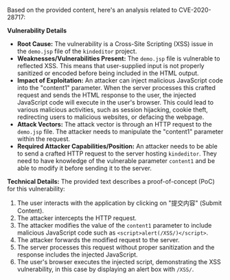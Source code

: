 Based on the provided content, here's an analysis related to CVE-2020-28717:

**Vulnerability Details**
*   **Root Cause:** The vulnerability is a Cross-Site Scripting (XSS) issue in the `demo.jsp` file of the `kindeditor` project.
*   **Weaknesses/Vulnerabilities Present:** The `demo.jsp` file is vulnerable to reflected XSS. This means that user-supplied input is not properly sanitized or encoded before being included in the HTML output.
*   **Impact of Exploitation:** An attacker can inject malicious JavaScript code into the "content1" parameter. When the server processes this crafted request and sends the HTML response to the user, the injected JavaScript code will execute in the user's browser. This could lead to various malicious activities, such as session hijacking, cookie theft, redirecting users to malicious websites, or defacing the webpage.
*   **Attack Vectors:** The attack vector is through an HTTP request to the `demo.jsp` file. The attacker needs to manipulate the "content1" parameter within the request.
*   **Required Attacker Capabilities/Position:** An attacker needs to be able to send a crafted HTTP request to the server hosting `kindeditor`. They need to have knowledge of the vulnerable parameter `content1` and be able to modify it before sending it to the server.

**Technical Details:**
The provided text describes a proof-of-concept (PoC) for this vulnerability:
1.  The user interacts with the application by clicking on "提交内容" (Submit Content).
2.  The attacker intercepts the HTTP request.
3.  The attacker modifies the value of the `content1` parameter to include malicious JavaScript code such as `<script>alert(/XSS/)</script>`.
4.  The attacker forwards the modified request to the server.
5.  The server processes this request without proper sanitization and the response includes the injected JavaScript.
6.  The user's browser executes the injected script, demonstrating the XSS vulnerability, in this case by displaying an alert box with `/XSS/`.